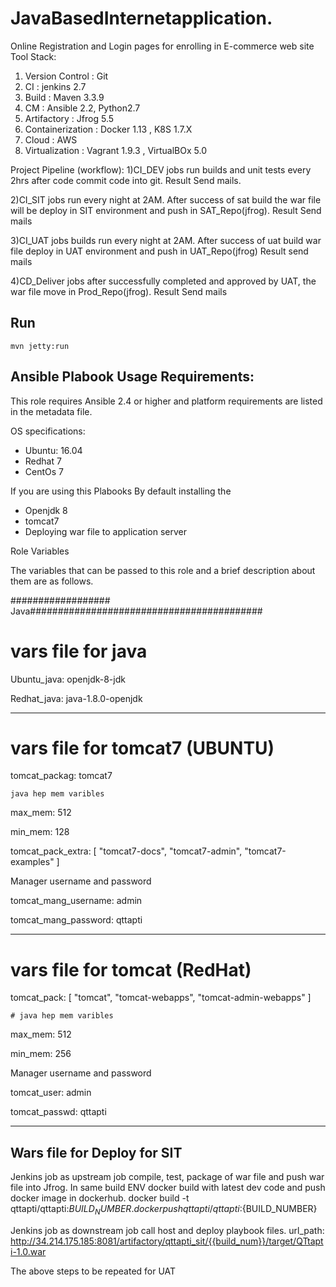 # JavaBasedInternetapplication.
Online Registration and Login pages for enrolling in E-commerce web site
Tool Stack:

1.	Version Control     : Git
2.	CI                          :  jenkins 2.7
3.	Build                      : Maven 3.3.9
4.	CM                         : Ansible 2.2, Python2.7
5.	Artifactory               : Jfrog 5.5
6.	Containerization     : Docker 1.13 , K8S 1.7.X
7.	Cloud                      : AWS
8.	Virtualization           : Vagrant 1.9.3 , VirtualBOx 5.0

Project Pipeline (workflow):
1)CI_DEV jobs run builds and unit tests every 2hrs  after code  commit code into git. Result Send mails.

2)CI_SIT jobs run every night at 2AM. After success of sat build the war file  will be deploy in SIT environment and push in SAT_Repo(jfrog). Result Send mails

3)CI_UAT jobs builds run every night at 2AM. After success of uat build war file deploy in UAT environment and push in UAT_Repo(jfrog) Result send mails

4)CD_Deliver jobs after successfully completed and approved by UAT, the war file move in Prod_Repo(jfrog). Result Send mails


## Run
```mvn jetty:run```


## Ansible Plabook Usage Requirements: ######



 This role requires Ansible 2.4 or higher and platform requirements are listed in the metadata file.

OS specifications:
- Ubuntu: 16.04
- Redhat 7
- CentOs 7

If you are using this Plabooks By default installing the
  - Openjdk 8 
  - tomcat7
  - Deploying war file to application server 
  
  
Role Variables

  The variables that can be passed to this role and a brief description about them are as follows.
  
  ################## Java##########################################
  # vars file for java
  Ubuntu_java: openjdk-8-jdk 

  Redhat_java: java-1.8.0-openjdk
  
  ---------------------------------
# vars file for tomcat7 (UBUNTU)


tomcat_packag: tomcat7

    java hep mem varibles

max_mem: 512

min_mem: 128 

tomcat_pack_extra: [ "tomcat7-docs", "tomcat7-admin", "tomcat7-examples" ]

   Manager username and password

tomcat_mang_username: admin

tomcat_mang_password: qttapti


------------------------------
# vars file for tomcat (RedHat)

tomcat_pack: [ "tomcat", "tomcat-webapps", "tomcat-admin-webapps" ]

    # java hep mem varibles

max_mem: 512

min_mem: 256

   Manager username and password

tomcat_user: admin

tomcat_passwd: qttapti

---------------------------
## Wars file for Deploy for SIT
Jenkins job as upstream job compile, test, package of war file and push war file into Jfrog.  In same build ENV docker build with latest dev code and push docker image in dockerhub.
docker build -t qttapti/qttapti:${BUILD_NUMBER}  .
docker push qttapti/qttapti:${BUILD_NUMBER}

Jenkins job as downstream job call host and deploy playbook files.
url_path: http://34.214.175.185:8081/artifactory/qttapti_sit/{{build_num}}/target/QTtapti-1.0.war

The above steps to be repeated for UAT
